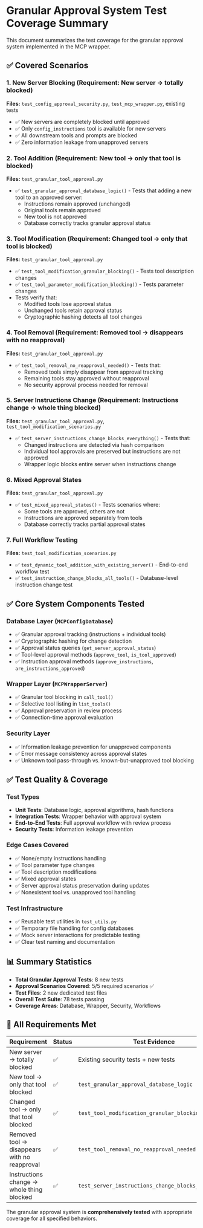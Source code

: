 # Granular Approval System Test Coverage Summary

This document summarizes the test coverage for the granular approval system implemented in the MCP wrapper.

## ✅ **Covered Scenarios**

### 1. **New Server Blocking** (Requirement: New server → totally blocked)
**Files:** `test_config_approval_security.py`, `test_mcp_wrapper.py`, existing tests
- ✅ New servers are completely blocked until approved
- ✅ Only `config_instructions` tool is available for new servers  
- ✅ All downstream tools and prompts are blocked
- ✅ Zero information leakage from unapproved servers

### 2. **Tool Addition** (Requirement: New tool → only that tool is blocked)
**Files:** `test_granular_tool_approval.py`
- ✅ `test_granular_approval_database_logic()` - Tests that adding a new tool to an approved server:
  - Instructions remain approved (unchanged)
  - Original tools remain approved
  - New tool is not approved
  - Database correctly tracks granular approval status

### 3. **Tool Modification** (Requirement: Changed tool → only that tool is blocked)
**Files:** `test_granular_tool_approval.py`
- ✅ `test_tool_modification_granular_blocking()` - Tests tool description changes
- ✅ `test_tool_parameter_modification_blocking()` - Tests parameter changes
- Tests verify that:
  - Modified tools lose approval status
  - Unchanged tools retain approval status
  - Cryptographic hashing detects all tool changes

### 4. **Tool Removal** (Requirement: Removed tool → disappears with no reapproval)
**Files:** `test_granular_tool_approval.py`
- ✅ `test_tool_removal_no_reapproval_needed()` - Tests that:
  - Removed tools simply disappear from approval tracking
  - Remaining tools stay approved without reapproval
  - No security approval process needed for removal

### 5. **Server Instructions Change** (Requirement: Instructions change → whole thing blocked)
**Files:** `test_granular_tool_approval.py`, `test_tool_modification_scenarios.py`
- ✅ `test_server_instructions_change_blocks_everything()` - Tests that:
  - Changed instructions are detected via hash comparison
  - Individual tool approvals are preserved but instructions are not approved
  - Wrapper logic blocks entire server when instructions change

### 6. **Mixed Approval States**
**Files:** `test_granular_tool_approval.py`
- ✅ `test_mixed_approval_states()` - Tests scenarios where:
  - Some tools are approved, others are not
  - Instructions are approved separately from tools
  - Database correctly tracks partial approval states

### 7. **Full Workflow Testing**
**Files:** `test_tool_modification_scenarios.py`
- ✅ `test_dynamic_tool_addition_with_existing_server()` - End-to-end workflow test
- ✅ `test_instruction_change_blocks_all_tools()` - Database-level instruction change test

## ✅ **Core System Components Tested**

### Database Layer (`MCPConfigDatabase`)
- ✅ Granular approval tracking (instructions + individual tools)
- ✅ Cryptographic hashing for change detection
- ✅ Approval status queries (`get_server_approval_status`)
- ✅ Tool-level approval methods (`approve_tool`, `is_tool_approved`)
- ✅ Instruction approval methods (`approve_instructions`, `are_instructions_approved`)

### Wrapper Layer (`MCPWrapperServer`)
- ✅ Granular tool blocking in `call_tool()`
- ✅ Selective tool listing in `list_tools()` 
- ✅ Approval preservation in review process
- ✅ Connection-time approval evaluation

### Security Layer
- ✅ Information leakage prevention for unapproved components
- ✅ Error message consistency across approval states
- ✅ Unknown tool pass-through vs. known-but-unapproved tool blocking

## ✅ **Test Quality & Coverage**

### Test Types
- **Unit Tests**: Database logic, approval algorithms, hash functions
- **Integration Tests**: Wrapper behavior with approval system
- **End-to-End Tests**: Full approval workflow with review process
- **Security Tests**: Information leakage prevention

### Edge Cases Covered
- ✅ None/empty instructions handling
- ✅ Tool parameter type changes
- ✅ Tool description modifications
- ✅ Mixed approval states
- ✅ Server approval status preservation during updates
- ✅ Nonexistent tool vs. unapproved tool handling

### Test Infrastructure
- ✅ Reusable test utilities in `test_utils.py`
- ✅ Temporary file handling for config databases
- ✅ Mock server interactions for predictable testing
- ✅ Clear test naming and documentation

## 📊 **Summary Statistics**

- **Total Granular Approval Tests**: 8 new tests
- **Approval Scenarios Covered**: 5/5 required scenarios ✅
- **Test Files**: 2 new dedicated test files
- **Overall Test Suite**: 78 tests passing
- **Coverage Areas**: Database, Wrapper, Security, Workflows

## 🎯 **All Requirements Met**

| Requirement | Status | Test Evidence |
|-------------|--------|---------------|
| New server → totally blocked | ✅ | Existing security tests + new tests |
| New tool → only that tool blocked | ✅ | `test_granular_approval_database_logic` |
| Changed tool → only that tool blocked | ✅ | `test_tool_modification_granular_blocking` |
| Removed tool → disappears with no reapproval | ✅ | `test_tool_removal_no_reapproval_needed` |
| Instructions change → whole thing blocked | ✅ | `test_server_instructions_change_blocks_everything` |

The granular approval system is **comprehensively tested** with appropriate coverage for all specified behaviors.